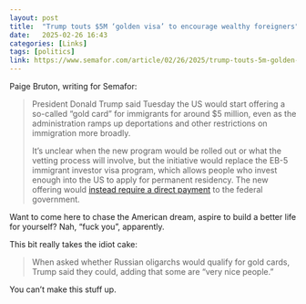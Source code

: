 ```yaml
---
layout: post
title:  "Trump touts $5M ‘golden visa’ to encourage wealthy foreigners"
date:   2025-02-26 16:43
categories: [Links]
tags: [politics]
link: https://www.semafor.com/article/02/26/2025/trump-touts-5m-golden-visa-to-encourage-wealthy-foreigners
---
```


Paige Bruton, writing for Semafor:

>President Donald Trump said Tuesday the US would start offering a so-called “gold card” for immigrants for around $5 million, even as the administration ramps up deportations and other restrictions on immigration more broadly.
>
>It’s unclear when the new program would be rolled out or what the vetting process will involve, but the initiative would replace the EB-5 immigrant investor visa program, which allows people who invest enough into the US to apply for permanent residency. The new offering would [instead require a direct payment](https://www.bloomberg.com/news/articles/2025-02-25/trump-to-launch-gold-card-visa-program-for-wealthy-investors) to the federal government.

Want to come here to chase the American dream, aspire to build a better life for yourself? Nah, “fuck you”, apparently.

This bit really takes the idiot cake:

>When asked whether Russian oligarchs would qualify for gold cards, Trump said they could, adding that some are “very nice people.”

You can’t make this stuff up.

